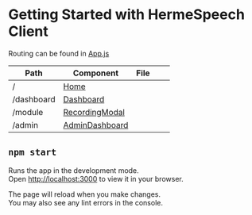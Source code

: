 # Getting Started with HermeSpeech Client

Routing can be found in [App.js](src/App.js)

| Path       | Component      | File |   |   |
|------------|----------------|------|---|---|
| /          | [Home](src/pages/Home.js)           |      |   |   |
| /dashboard | [Dashboard](src/components/Dashboard.js)      |      |   |   |
| /module    | [RecordingModal](src/components/RecordingModal.js) |      |   |   |
| /admin     | [AdminDashboard](src/components/admin/AdminDashboard.js) |      |   |   |

## `npm start`

Runs the app in the development mode.\
Open [http://localhost:3000](http://localhost:3000) to view it in your browser.

The page will reload when you make changes.\
You may also see any lint errors in the console.
